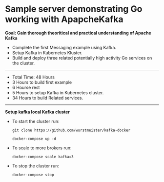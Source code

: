 # Sample server demonstrating Go working with ApapcheKafka

**Goal: Gain thorough theoritical and practical understanding of Apache Kafka**

* Complete the first Messaging example using Kafka.
* Setup Kafka in Kubernetes Kluster.
* Build and deploy three related potentially high activity Go services on the cluster.
----
* Total Time: 48 Hours
* 3 Hours to build first example
* 6 Hourse rest
* 5 Hours to setup Kafka in Kubernetes cluster.
* 34 Hours to build Related services.
----


**Setup kafka local Kafka cluster**
* To start the cluster run:

  `git clone https://github.com/wurstmeister/kafka-docker`

  `docker-compose up -d`


* To scale to more brokers run:

  `docker-compose scale kafka=3`


* To stop the cluster run:

  `docker-compose stop`